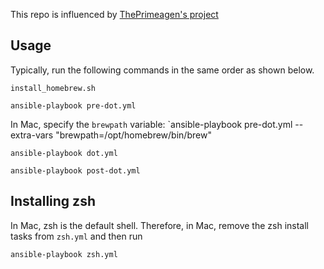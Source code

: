 This repo is influenced by [ThePrimeagen's project](https://github.com/ThePrimeagen/ansible/tree/master)

## Usage

Typically, run the following commands in the same order as shown below.

`install_homebrew.sh`

`ansible-playbook pre-dot.yml`

In Mac, specify the `brewpath` variable: `ansible-playbook pre-dot.yml --extra-vars "brewpath=/opt/homebrew/bin/brew"

`ansible-playbook dot.yml`

`ansible-playbook post-dot.yml`

## Installing zsh

In Mac, zsh is the default shell. Therefore, in Mac, remove the zsh install tasks from `zsh.yml` and then run

`ansible-playbook zsh.yml`
